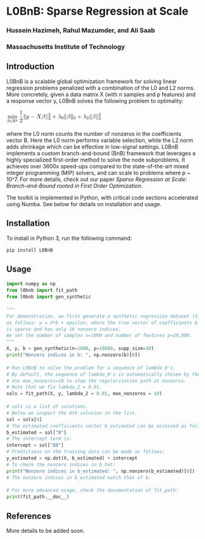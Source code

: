 # L0BnB: Sparse Regression at Scale
### Hussein Hazimeh, Rahul Mazumder, and Ali Saab
### Massachusetts Institute of Technology

## Introduction
L0BnB is a scalable global optimization framework for solving linear regression problems penalized with a combination of the L0 and L2 norms. More concretely, given a data matrix X (with n samples and p features) and a response vector y, L0BnB solves the following problem to  optimality:

<img src="formulation.png" width = 250>

where the L0 norm counts the number of nonzeros in the coefficients vector B. Here the L0 norm performs variable selection, while the L2 norm adds shrinkage which can be effective in low-signal settings. L0BnB implements a custom branch-and-bound (BnB) framework that leverages a  highly specialized first-order method to solve the node subproblems. It achieves over 3600x speed-ups compared to the state-of-the-art mixed integer programming (MIP) solvers, and can scale to problems where p ~ 10^7. For more details, check out our paper *Sparse Regression at Scale: Branch-and-Bound rooted in First Order Optimization*.

The toolkit is implemented in Python, with critical code sections accelerated using Numba. See below for details on installation and usage.

## Installation
To install in Python 3, run the following command:
```bash
pip install L0BnB
```

## Usage
```python
import numpy as np
from l0bnb import fit_path
from l0bnb import gen_synthetic

"""
For demonstration, we first generate a synthetic regression dataset (X,y)
as follows: y = X*b + epsilon, where the true vector of coefficients b
is sparse and has only 10 nonzero indices.
We set the number of samples n=1000 and number of features p=10,000.
"""
X, y, b = gen_synthetic(n=1000, p=10000, supp_size=10)
print("Nonzero indices in b: ", np.nonzero(b)[0])

# Run L0BnB to solve the problem for a sequence of lambda_0's.
# By default, the sequence of lambda_0's is automatically chosen by the toolkit.
# Use max_nonzeros=10 to stop the regularization path at nonzeros.
# Note that we fix lambda_2 = 0.01.
sols = fit_path(X, y, lambda_2 = 0.01, max_nonzeros = 10)

# sols is a list of solutions.
# Below we inspect the 4th solution in the list.
sol = sols[4]
# The estimated coefficients vector b_estimated can be accessed as follows:
b_estimated = sol["B"]
# The intercept term is:
intercept = sol["B0"]
# Predictions on the training data can be made as follows:
y_estimated = np.dot(X, b_estimated) + intercept
# To check the nonzero indices in b_hat:
print("Nonzero indices in b_estimated: ", np.nonzero(b_estimated)[0])
# The nonzero indices in b_estimated match that of b.

# For more advanced usage, check the documentation of fit_path:
print(fit_path.__doc__)

```

## References
More details to be added soon.
